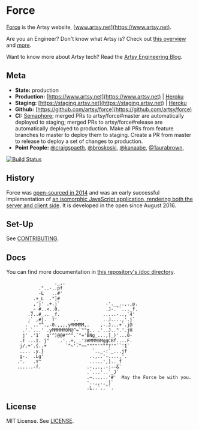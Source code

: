 Force
=====

[Force](https://github.com/artsy/force) is the Artsy website, [www.artsy.net](https://www.artsy.net).

Are you an Engineer? Don't know what Artsy is? Check out [this overview](https://github.com/artsy/meta/blob/master/meta/what_is_artsy.md) and [more](https://github.com/artsy/meta/blob/master/README.md).

Want to know more about Artsy tech? Read the [Artsy Engineering Blog](http://artsy.github.io).

Meta
----

* __State:__ production
* __Production:__ [https://www.artsy.net](https://www.artsy.net) | [Heroku](https://dashboard.heroku.com/apps/force-production/resources)
* __Staging:__ [https://staging.artsy.net](https://staging.artsy.net) | [Heroku](https://dashboard.heroku.com/apps/force-staging/resources)
* __Github:__ [https://github.com/artsy/force](https://github.com/artsy/force)
* __CI:__ [Semaphore](https://semaphoreci.com/artsy-it/force); merged PRs to artsy/force#master are automatically deployed to staging; merged PRs to artsy/force#release are automatically deployed to production. Make all PRs from feature branches to master to deploy them to staging. Create a PR from master to release to deploy a set of changes to production.
* __Point People:__ [@craigspaeth](https://github.com/craigspaeth), [@broskoski](https://github.com/broskoski), [@kanaabe](https://github.com/kanaabe), [@1aurabrown](https://github.com/1aurabrown), 

[![Build Status](https://circleci.com/gh/artsy/force-merge.svg?style=svg)](https://circleci.com/gh/artsy/force-merge)

History
-------

Force was [open-sourced in 2014](http://artsy.github.io/blog/2014/09/05/we-open-sourced-our-isomorphic-javascript-website) and was an early successful implementation of [an isomorphic JavaScript application, rendering both the server and client side](http://artsy.github.io/blog/2013/11/30/rendering-on-the-server-and-client-in-node-dot-js). It is developed in the open since August 2016.

Set-Up
------

See [CONTRIBUTING](CONTRIBUTING.md).

Docs
----

You can find more documentation in [this repository's /doc directory](/doc).

````
                  ._,.
            ."..-..pf
            -L   ..#'
          .+_L  ."]#
          ,'j' .+.j`                 -'.__..,.,p.
         _~ #..<..0.                 .J-.``..._f.
        .7..#_.. _f.                .....-..,`4'
        ;` ,#j.  T'      ..         ..J....,'.j`
       .` .."^.,-0.,,,,yMMMMM,.    ,-.J...+`.j@
      .'.`...' .yMMMMM0M@^=`""g.. .'..J..".'.jH
      j' .'1`  q'^)@@#"^".`"='BNg_...,]_)'...0-
     .T ...I. j"    .'..+,_.'3#MMM0MggCBf....F.
     j/.+'.{..+       `^~'-^~~""""'"""?'"``'1`
     .... .y.}                  `.._-:`_...jf
     g-.  .Lg'                 ..,..'-....,'.
    .'.   .Y^                  .....',].._f
    ......-f.                 .-,,.,.-:--&`
                              .`...'..`_J`
                              .~......'#'  May the Force be with you.
                              '..,,.,_]`
                              .L..`..``.
````

License
-------

MIT License. See [LICENSE](LICENSE).

